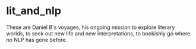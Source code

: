 # lit_and_nlp
These are Daniel B's voyages, his ongoing mission to explore literary worlds, to seek out new life and new interpretations, to bookishly go where no NLP has gone before. 
